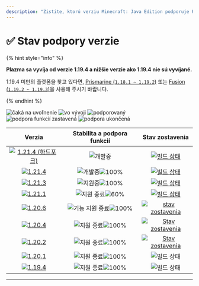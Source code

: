 ```yaml
---
description: "Zistite, ktorú verziu Minecraft: Java Edition podporuje Plazma."
---
```


# ✅ Stav podpory verzie

{% hint style="info" %}

**Plazma sa vyvíja od verzie 1.19.4 a nižšie verzie ako 1.19.4 nie sú vyvíjané.**

1.19.4 미만의 플랫폼을 찾고 있다면, [Prismarine (`1.18.1 ~ 1.19.2`)](https://github.com/PrismarineTeam/Prismarine) 또는 [Fusion (`1.19.2 ~ 1.19.3`)](https://github.com/RuinedTechnologyUnify/Fusion)을 사용해 주시기 바랍니다.

{% endhint %}

[wtr]: <https://badge.plazmamc.org/0/Čaká sa na uvoľnenie>
[idv]: <https://badge.plazmamc.org/1/vo vývoji>
[atv]: https://badge.plazmamc.org/2/podporovaný
[fse]: https://badge.plazmamc.org/6/podpora%20funkcií%20zastavená
[eol]: https://badge.plazmamc.org/4/podpora%20ukončená
[ukn]: https://badge.plazmamc.org/0/Žiadne%20informácie
[vgd]: https://badge.plazmamc.org/2/매우%20좋음
[mid]: https://badge.plazmamc.org/6/štandardný
[100]: https://badge.plazmamc.org/percent/100

![čaká na uvoľnenie][wtr] ![vo vývoji][idv] ![podporovaný][atv] ![podpora funkcií zastavená][fse] ![podpora ukončená][eol]

|                                                                  Verzia                                                                 |              Stabilita    a    podpora funkcií             |                                                                                                                           Stav zostavenia                                                                                                                          |
| :-------------------------------------------------------------------------------------------------------------------------------------: | :--------------------------------------------------------: | :----------------------------------------------------------------------------------------------------------------------------------------------------------------------------------------------------------------------------------------------------------------: |
| [![1.21.4 (하드포크)](https://badge.plazmamc.org/0/1.21.4%20\(하드포크\))](https://github.com/PlazmaMC/PlazmaBukkit/tree/feat/1.21.4/hard-fork) |                         ![개발중][idv]                        | [![빌드 상태](https://img.shields.io/jenkins/build?jobUrl=https%3A%2F%2Fci.codemc.io%2Fjob%2FPlazmaMC%2Fjob%2FFeature%20Previews%2Fjob%2Ffeat%25252F1.21.4%25252Fhard-fork%2F\&style=for-the-badge)](https://ci.codemc.io/job/PlazmaMC/job/Plazma/job/dev%252F1.21.4/) |
|                            [![1.21.4](https://badge.plazmamc.org/0/1.21.4)](https://git.plazmamc.org/1.21.4)                            |                   ![개발중][idv]![100%][100]                  |                [![빌드 상태](https://img.shields.io/jenkins/build?jobUrl=https%3A%2F%2Fci.codemc.io%2Fjob%2FPlazmaMC%2Fjob%2FPlazma%2Fjob%2Fdev%25252F1.21.4%2F\&style=for-the-badge)](https://ci.codemc.io/job/PlazmaMC/job/Plazma/job/dev%252F1.21.4/)               |
|                            [![1.21.3](https://badge.plazmamc.org/1/1.21.3)](https://git.plazmamc.org/1.21.3)                            |                   ![지원중][atv]![100%][100]                  |                                                                                   [![빌드 상태](https://build.plazmamc.org/1.21.3)](https://build.plazmamc.org/1.21.3?redirect=true)                                                                                   |
|                            [![1.21.1](https://badge.plazmamc.org/6/1.21.1)](https://git.plazmamc.org/1.21.1)                            | ![지원 종료][eol]![60%](https://badge.plazmamc.org/percent/60) |                                                                                   [![빌드 상태](https://build.plazmamc.org/1.21.1)](https://build.plazmamc.org/1.21.1?redirect=true)                                                                                   |
|                            [![1.20.6](https://badge.plazmamc.org/2/1.20.6)](https://git.plazmamc.org/1.20.6)                            |                ![기능 지원 종료][fse]![100%][100]                |                                                                              [![stav zostavenia](https://build.plazmamc.org/1.20.6)](https://build.plazmamc.org/1.20.6?redirect=true)                                                                              |
|                            [![1.20.4](https://badge.plazmamc.org/6/1.20.4)](https://git.plazmamc.org/1.20.4)                            |                  ![지원 종료][eol]![100%][100]                 |                                                                              [![Stav zostavenia](https://build.plazmamc.org/1.20.4)](https://build.plazmamc.org/1.20.4?redirect=true)                                                                              |
|                            [![1.20.2](https://badge.plazmamc.org/4/1.20.2)](https://git.plazmamc.org/1.20.2)                            |                  ![지원 종료][eol]![100%][100]                 |                                                                              [![Stav zostavenia](https://build.plazmamc.org/1.20.2)](https://build.plazmamc.org/1.20.2?redirect=true)                                                                              |
|                            [![1.20.1](https://badge.plazmamc.org/4/1.20.1)](https://git.plazmamc.org/1.20.1)                            |                  ![지원 종료][eol]![100%][100]                 |                                                                                                                            ![빌드 상태][ukn]                                                                                                                           |
|                            [![1.19.4](https://badge.plazmamc.org/4/1.19.4)](https://git.plazmamc.org/1.19.4)                            |                  ![지원 종료][eol]![100%][100]                 |                                                                                                                            ![빌드 상태][ukn]                                                                                                                           |

***
